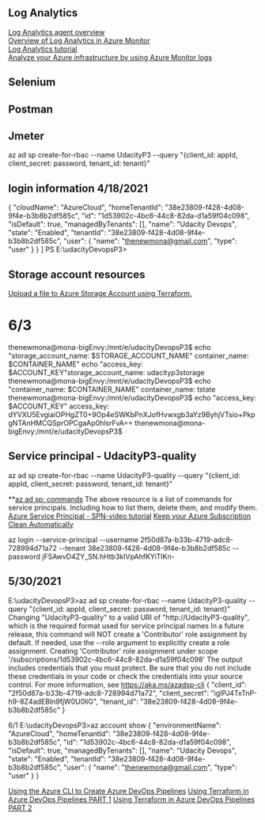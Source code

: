  ## Log Analytics 
[Log Analytics agent overview](https://docs.microsoft.com/en-us/azure/azure-monitor/agents/log-analytics-agent)  
[Overview of Log Analytics in Azure Monitor](https://docs.microsoft.com/en-us/azure/azure-monitor/logs/log-analytics-overview)  
[Log Analytics tutorial](https://docs.microsoft.com/en-us/azure/azure-monitor/logs/log-analytics-tutorial)  
[Analyze your Azure infrastructure by using Azure Monitor logs](https://docs.microsoft.com/en-us/learn/modules/analyze-infrastructure-with-azure-monitor-logs/?WT.mc_id=cloudskillschallenge_8351edfe-a67a-46d4-81cd-6439844b72ac)  
## Selenium

## Postman

## Jmeter


az ad sp create-for-rbac --name UdacityP3 --query "{client_id: appId, client_secret: password, tenant_id: tenant}"

## login information 4/18/2021
{
    "cloudName": "AzureCloud",
    "homeTenantId": "38e23809-f428-4d08-9f4e-b3b8b2df585c",
    "id": "1d53902c-4bc6-44c8-82da-d1a59f04c098",
    "isDefault": true,
    "managedByTenants": [],
    "name": "Udacity Devops",
    "state": "Enabled",
    "tenantId": "38e23809-f428-4d08-9f4e-b3b8b2df585c",
    "user": {
      "name": "thenewmona@gmail.com",
      "type": "user"
    }
  }
]
PS E:\udacityDevopsP3>


## Storage account resources   
[Upload a file to Azure Storage Account using Terraform.](https://www.youtube.com/watch?v=zrVFl2Yfuxs)

# 6/3 
thenewmona@mona-bigEnvy:/mnt/e/udacityDevopsP3$ echo "storage_account_name: $STORAGE_ACCOUNT_NAME"
container_name: $CONTAINER_NAME"
echo "access_key: $ACCOUNT_KEY"storage_account_name: udacityp3storage
thenewmona@mona-bigEnvy:/mnt/e/udacityDevopsP3$ echo "container_name: $CONTAINER_NAME"
container_name: tstate
thenewmona@mona-bigEnvy:/mnt/e/udacityDevopsP3$ echo "access_key: $ACCOUNT_KEY"
access_key: dYVXU5EvgiaiOPHgZT0+9Op4eSWKbPnXJofHvwxgb3aYz9ByhjVTsio+PkpgNTAnHMCQSprOPCgaAp0hlsrFvA==
thenewmona@mona-bigEnvy:/mnt/e/udacityDevopsP3$

## Service principal  - UdacityP3-quality
az ad sp create-for-rbac --name UdacityP3-quality --query "{client_id: appId, client_secret: password, tenant_id: tenant}"

**[az ad sp: commands](https://docs.microsoft.com/en-us/cli/azure/ad/sp?view=azure-cli-latest)
The above resource is a list of commands for service principals. 
Including how to list them, delete them, and modify them. 
[Azure Service Principal - SPN-video tutorial](https://www.youtube.com/watch?v=-F9yzj4Kjeo)
[Keep your Azure Subscription Clean Automatically](https://dev.to/azure/keep-your-azure-subscription-clean-automatically-mmi)

az login --service-principal --username 2f50d87a-b33b-4719-adc8-728994d71a72 --tenant 38e23809-f428-4d08-9f4e-b3b8b2df585c --password jFSAwvD4ZY_SN.hHtb3kIVpAhfKYiTlKn-

## 5/30/2021

E:\udacityDevopsP3>az ad sp create-for-rbac --name UdacityP3-quality --query "{client_id: appId, client_secret: password, tenant_id: tenant}"
Changing "UdacityP3-quality" to a valid URI of "http://UdacityP3-quality", which is the required format used for service principal names
In a future release, this command will NOT create a 'Contributor' role assignment by default. If needed, use the --role argument to explicitly create a role assignment.
Creating 'Contributor' role assignment under scope '/subscriptions/1d53902c-4bc6-44c8-82da-d1a59f04c098'
The output includes credentials that you must protect. Be sure that you do not include these credentials in your code or check the credentials into your source control. For more information, see https://aka.ms/azadsp-cli
{
  "client_id": "2f50d87a-b33b-4719-adc8-728994d71a72",
  "client_secret": "igIPJ4TxTnP-h9-8Z4adEBln9fjW0U0liG",
  "tenant_id": "38e23809-f428-4d08-9f4e-b3b8b2df585c"
}

6/1 
E:\udacityDevopsP3>az account show
{
  "environmentName": "AzureCloud",
  "homeTenantId": "38e23809-f428-4d08-9f4e-b3b8b2df585c",
  "id": "1d53902c-4bc6-44c8-82da-d1a59f04c098",
  "isDefault": true,
  "managedByTenants": [],
  "name": "Udacity Devops",
  "state": "Enabled",
  "tenantId": "38e23809-f428-4d08-9f4e-b3b8b2df585c",
  "user": {
    "name": "thenewmona@gmail.com",
    "type": "user"
  }
}

  [Using the Azure CLI to Create Azure DevOps Pipelines](https://www.youtube.com/watch?v=jz-1RUNy1Rg)
  [Using Terraform in Azure DevOps Pipelines PART 1](https://www.youtube.com/watch?v=kqwzqWcSCYM&list=PL5uEazNEXQMIE3wgtVw5uICq2rxRe8VI9)
  [Using Terraform in Azure DevOps Pipelines PART 2](https://www.youtube.com/watch?v=x631jUw1J04)